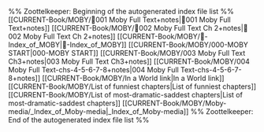 %% Zoottelkeeper: Beginning of the autogenerated index file list  %%
 [[CURRENT-Book/MOBY/🎤001 Moby Full Text+notes|🎤001 Moby Full Text+notes]]
 [[CURRENT-Book/MOBY/🎤002 Moby Full Text Ch 2+notes|🎤002 Moby Full Text Ch 2+notes]]
 [[CURRENT-Book/MOBY/🧠-Index_of_MOBY|🧠-Index_of_MOBY]]
 [[CURRENT-Book/MOBY/000-MOBY START|000-MOBY START]]
 [[CURRENT-Book/MOBY/003 Moby Full Text Ch3+notes|003 Moby Full Text Ch3+notes]]
 [[CURRENT-Book/MOBY/004 Moby Full Text-chs-4-5-6-7-8+notes|004 Moby Full Text-chs-4-5-6-7-8+notes]]
 [[CURRENT-Book/MOBY/In a World link|In a World link]]
 [[CURRENT-Book/MOBY/List of funniest chapters|List of funniest chapters]]
 [[CURRENT-Book/MOBY/List of most-dramatic-saddest chapters|List of most-dramatic-saddest chapters]]
 [[CURRENT-Book/MOBY/Moby-media/_Index_of_Moby-media|_Index_of_Moby-media]]
%% Zoottelkeeper: End of the autogenerated index file list  %%
